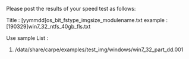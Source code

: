 Please post the results of your speed test as follows:

Title : [yymmdd]os_bit_fstype_imgsize_modulename.txt
example : [190329]win7_32_ntfs_40gb_fls.txt

Use sample List : 
1. /data/share/carpe/examples/test_img/windows/win7_32_part_dd.001
